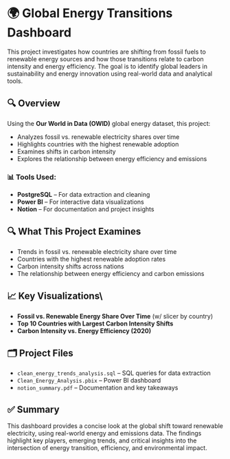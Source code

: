 # 🌍 Global Energy Transitions Dashboard
This project investigates how countries are shifting from fossil fuels to renewable energy sources and how those transitions relate to carbon intensity and energy efficiency. The goal is to identify global leaders in sustainability and energy innovation using real-world data and analytical tools.

## 🔍 Overview
Using the **Our World in Data (OWID)** global energy dataset, this project:
- Analyzes fossil vs. renewable electricity shares over time
- Highlights countries with the highest renewable adoption
- Examines shifts in carbon intensity
- Explores the relationship between energy efficiency and emissions

### 📊 Tools Used:
- **PostgreSQL** – For data extraction and cleaning
- **Power BI** – For interactive data visualizations
- **Notion** – For documentation and project insights

## 🔍 What This Project Examines
- Trends in fossil vs. renewable electricity share over time
- Countries with the highest renewable adoption rates
- Carbon intensity shifts across nations
- The relationship between energy efficiency and carbon emissions

## 📈 Key Visualizations\
- **Fossil vs. Renewable Energy Share Over Time** (w/ slicer by country)
- **Top 10 Countries with Largest Carbon Intensity Shifts**
- **Carbon Intensity vs. Energy Efficiency (2020)**

## 🗂️ Project Files
- `clean_energy_trends_analysis.sql` – SQL queries for data extraction
- `Clean_Energy_Analysis.pbix` – Power BI dashboard
- `notion_summary.pdf` – Documentation and key takeaways

## ✅ Summary
This dashboard provides a concise look at the global shift toward renewable electricity, using real-world energy and emissions data. The findings highlight key players, emerging trends, and critical insights into the intersection of energy transition, efficiency, and environmental impact.
